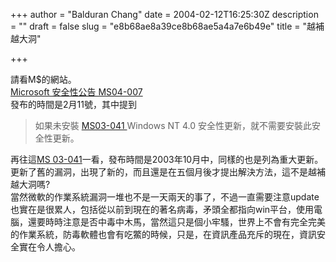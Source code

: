 +++
author = "Balduran Chang"
date = 2004-02-12T16:25:30Z
description = ""
draft = false
slug = "e8b68ae8a39ce8b68ae5a4a7e6b49e"
title = "越補越大洞"

+++


請看M$的網站。  
[Microsoft 安全性公告 MS04-007](http://www.microsoft.com/taiwan/security/bulletins/MS04-007.asp "ms04-007")  
 發布的時間是2月11號，其中提到

> 如果未安裝 [MS03-041 ](http://www.microsoft.com/taiwan/security/bulletins/MS03-041.asp "ms03-041")Windows NT 4.0 安全性更新，就不需要安裝此安全性更新。

  
 再往這[MS 03-041](http://www.microsoft.com/taiwan/security/bulletins/MS03-041.asp "ms03-041")一看，發布時間是2003年10月中，同樣的也是列為重大更新。更新了舊的漏洞，出現了新的，而且還是在五個月後才提出解決方法，這不是越補越大洞嗎?  
 當然微軟的作業系統漏洞一堆也不是一天兩天的事了，不過一直需要注意update也實在是很累人，包括從以前到現在的著名病毒，矛頭全都指向win平台，使用電腦，還要時時注意是否中毒中木馬，當然這只是個小牢騷，世界上不會有完全完美的作業系統，防毒軟體也會有吃鱉的時候，只是，在資訊產品充斥的現在，資訊安全實在令人擔心。

